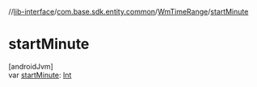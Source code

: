 //[lib-interface](../../../index.md)/[com.base.sdk.entity.common](../index.md)/[WmTimeRange](index.md)/[startMinute](start-minute.md)

# startMinute

[androidJvm]\
var [startMinute](start-minute.md): [Int](https://kotlinlang.org/api/latest/jvm/stdlib/kotlin/-int/index.html)
